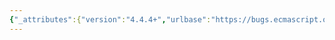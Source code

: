 ```yaml
---
{"_attributes":{"version":"4.4.4+","urlbase":"https://bugs.ecmascript.org/","maintainer":"dherman@mozilla.com"},"bug":{"bug_id":354,"creation_ts":"2012-05-11 23:39:00 -0700","short_desc":"10.2.1.4: wrong section number","delta_ts":"2012-06-16 09:43:38 -0700","product":"Draft for 6th Edition","component":"editorial issue","version":"Rev 7: May 4, 2012 Draft","rep_platform":"All","op_sys":"All","bug_status":"RESOLVED","resolution":"FIXED","priority":"Normal","bug_severity":"minor","everconfirmed":true,"reporter":{"uid":"jmdyck","name":"Michael Dyck"},"assigned_to":{"uid":"allen","name":"Allen Wirfs-Brock"},"long_desc":[{"commentid":938,"comment_count":0,"who":{"uid":"jmdyck","name":"Michael Dyck"},"bug_when":"2012-05-11 23:39:16 -0700","thetext":"There are two sections numbered 10.2.1.4.\n\nThe one between 10.2.1.2.9 and 10.2.1.3.1\n(\"Method Environment Records\")\nshould presumably be numbered 10.2.1.3."},{"commentid":1019,"comment_count":1,"who":{"uid":"allen","name":"Allen Wirfs-Brock"},"bug_when":"2012-06-16 09:43:38 -0700","thetext":"fixed in \"Rev 8\", June 12,2012 draft"}]}}
---
```

